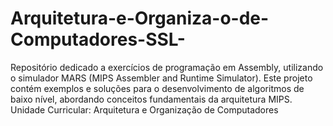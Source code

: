 # Arquitetura-e-Organiza-o-de-Computadores-SSL-
Repositório dedicado a exercícios de programação em Assembly, utilizando o simulador MARS (MIPS Assembler and Runtime Simulator). Este projeto contém exemplos e soluções para o desenvolvimento de algoritmos de baixo nível, abordando conceitos fundamentais da arquitetura MIPS.
Unidade Curricular: Arquitetura e Organização de Computadores

